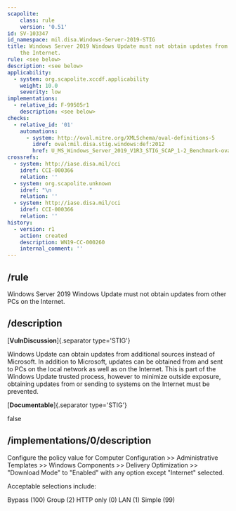 ```yaml
---
scapolite:
    class: rule
    version: '0.51'
id: SV-103347
id_namespace: mil.disa.Windows-Server-2019-STIG
title: Windows Server 2019 Windows Update must not obtain updates from other PCs on
    the Internet.
rule: <see below>
description: <see below>
applicability:
  - system: org.scapolite.xccdf.applicability
    weight: 10.0
    severity: low
implementations:
  - relative_id: F-99505r1
    description: <see below>
checks:
  - relative_id: '01'
    automations:
      - system: http://oval.mitre.org/XMLSchema/oval-definitions-5
        idref: oval:mil.disa.stig.windows:def:2012
        href: U_MS_Windows_Server_2019_V1R3_STIG_SCAP_1-2_Benchmark-oval.xml
crossrefs:
  - system: http://iase.disa.mil/cci
    idref: CCI-000366
    relation: ''
  - system: org.scapolite.unknown
    idref: "\n            "
    relation: ''
  - system: http://iase.disa.mil/cci
    idref: CCI-000366
    relation: ''
history:
  - version: r1
    action: created
    description: WN19-CC-000260
    internal_comment: ''
---
```



## /rule

Windows Server 2019 Windows Update must not obtain updates from other PCs on the Internet.

## /description

[**VulnDiscussion**]{.separator type='STIG'}

Windows Update can obtain updates from additional sources instead of Microsoft. In addition to Microsoft, updates can be obtained from and sent to PCs on the local network as well as on the Internet. This is part of the Windows Update trusted process, however to minimize outside exposure, obtaining updates from or sending to systems on the Internet must be prevented.

[**Documentable**]{.separator type='STIG'}

false

## /implementations/0/description

Configure the policy value for Computer Configuration >> Administrative Templates >> Windows Components >> Delivery Optimization >> "Download Mode" to "Enabled" with any option except "Internet" selected.

Acceptable selections include:

Bypass (100)
Group (2)
HTTP only (0)
LAN (1)
Simple (99)

